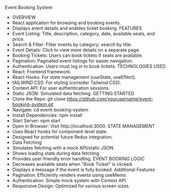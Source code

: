 Event Booking System
 - OVERVIEW
- React application for browsing and booking events.
- Displays event details and enables ticket booking.
FEATURES
- Event Listing: Title, description, category, date, available seats, and price.
- Search & Filter: Filter events by category; search by title.
- Event Details: Click to view more details on a separate page.
- Booking Tickets: Users can book tickets if seats are available.
- Pagination: Paginated event listings for easier navigation.
- Authentication: Users must log in to book tickets.
TECHNOLOGIES USED
- React: Frontend framework.
- React Hooks: For state management (useState, useEffect).
- tAILWIND CSS: For styling (consider Tailwind CSS).
- Context API: For user authentication sessions.
- Static JSON: Simulated data fetching.
GETTING STARTED
- Clone the Repo: git clone https://github.com/yourusername/event-booking-system.git
- Navigate: cd event-booking-system
- Install Dependencies: npm install
- Start Server: npm start
- Open in Browser: Visit http://localhost:3000.
STATE MANAGEMENT
- Uses React hooks for component-level state.
- Designed for potential future Redux integration.
- Data Fetching
- Simulates fetching with a mock API/static JSON.
- Shows loading state during data fetching.
- Provides user-friendly error handling.
EVENT BOOKING LOGIC
- Decreases available seats when "Book Ticket" is clicked.
- Displays a message if the event is fully booked.
Additional Features
- Pagination: Efficiently renders events using useMemo.
- Authentication: Simple mock system with Context API.
- Responsive Design: Optimized for various screen sizes.

